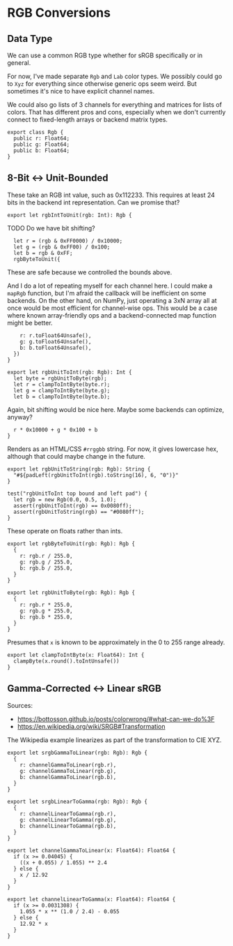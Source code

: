 # RGB Conversions

## Data Type

We can use a common RGB type whether for sRGB specifically or in general.

For now, I've made separate `Rgb` and `Lab` color types. We possibly could go
to `Xyz` for everything since otherwise generic ops seem weird. But sometimes
it's nice to have explicit channel names.

We could also go lists of 3 channels for everything and matrices for lists of
colors. That has different pros and cons, especially when we don't currently
connect to fixed-length arrays or backend matrix types.

    export class Rgb {
      public r: Float64;
      public g: Float64;
      public b: Float64;
    }

## 8-Bit <-> Unit-Bounded

These take an RGB int value, such as 0x112233. This requires at least 24 bits in
the backend int representation. Can we promise that?

    export let rgbIntToUnit(rgb: Int): Rgb {

TODO Do we have bit shifting?

      let r = (rgb & 0xFF0000) / 0x10000;
      let g = (rgb & 0xFF00) / 0x100;
      let b = rgb & 0xFF;
      rgbByteToUnit({

These are safe because we controlled the bounds above.

And I do a lot of repeating myself for each channel here. I could make a
`mapRgb` function, but I'm afraid the callback will be inefficient on some
backends. On the other hand, on NumPy, just operating a 3xN array all at once
would be most efficient for channel-wise ops. This would be a case where known
array-friendly ops and a backend-connected map function might be better.

        r: r.toFloat64Unsafe(),
        g: g.toFloat64Unsafe(),
        b: b.toFloat64Unsafe(),
      })
    }

    export let rgbUnitToInt(rgb: Rgb): Int {
      let byte = rgbUnitToByte(rgb);
      let r = clampToIntByte(byte.r);
      let g = clampToIntByte(byte.g);
      let b = clampToIntByte(byte.b);

Again, bit shifting would be nice here. Maybe some backends can optimize,
anyway?

      r * 0x10000 + g * 0x100 + b
    }

Renders as an HTML/CSS `#rrggbb` string. For now, it gives lowercase hex,
although that could maybe change in the future.

    export let rgbUnitToString(rgb: Rgb): String {
      "#${padLeft(rgbUnitToInt(rgb).toString(16), 6, "0")}"
    }

    test("rgbUnitToInt top bound and left pad") {
      let rgb = new Rgb(0.0, 0.5, 1.0);
      assert(rgbUnitToInt(rgb) == 0x0080ff);
      assert(rgbUnitToString(rgb) == "#0080ff");
    }

These operate on floats rather than ints.

    export let rgbByteToUnit(rgb: Rgb): Rgb {
      {
        r: rgb.r / 255.0,
        g: rgb.g / 255.0,
        b: rgb.b / 255.0,
      }
    }

    export let rgbUnitToByte(rgb: Rgb): Rgb {
      {
        r: rgb.r * 255.0,
        g: rgb.g * 255.0,
        b: rgb.b * 255.0,
      }
    }

Presumes that `x` is known to be approximately in the 0 to 255 range already.

    export let clampToIntByte(x: Float64): Int {
      clampByte(x.round().toIntUnsafe())
    }

## Gamma-Corrected <-> Linear sRGB

Sources:

- https://bottosson.github.io/posts/colorwrong/#what-can-we-do%3F
- https://en.wikipedia.org/wiki/SRGB#Transformation

The Wikipedia example linearizes as part of the transformation to CIE XYZ.

    export let srgbGammaToLinear(rgb: Rgb): Rgb {
      {
        r: channelGammaToLinear(rgb.r),
        g: channelGammaToLinear(rgb.g),
        b: channelGammaToLinear(rgb.b),
      }
    }

    export let srgbLinearToGamma(rgb: Rgb): Rgb {
      {
        r: channelLinearToGamma(rgb.r),
        g: channelLinearToGamma(rgb.g),
        b: channelLinearToGamma(rgb.b),
      }
    }

    export let channelGammaToLinear(x: Float64): Float64 {
      if (x >= 0.04045) {
        ((x + 0.055) / 1.055) ** 2.4
      } else {
        x / 12.92
      }
    }

    export let channelLinearToGamma(x: Float64): Float64 {
      if (x >= 0.0031308) {
        1.055 * x ** (1.0 / 2.4) - 0.055
      } else {
        12.92 * x
      }
    }
